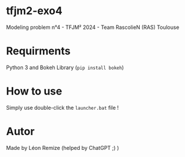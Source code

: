 # tfjm2-exo4
Modeling problem n°4  - TFJM² 2024 - Team RascolieN (RAS) Toulouse

# Requirments
Python 3 and Bokeh Library (`pip install bokeh`)

# How to use
Simply use double-click the `launcher.bat` file !

# Autor
Made by Léon Remize (helped by ChatGPT ;) )

